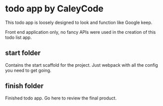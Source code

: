 # todo app by CaleyCode

This todo app is loosely designed to look and function like Google keep.

Front end application only, no fancy APIs were used in the creation of this todo list app.

## start folder
Contains the start scaffold for the project. Just webpack with all the config you need to get going.

## finish folder
Finished todo app. Go here to review the final product.